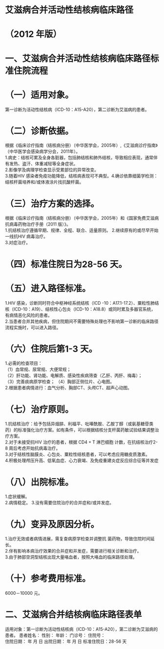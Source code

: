 # 艾滋病合并活动性结核病临床路径  
# （2012 年版）  
# 一、艾滋病合并活动性结核病临床路径标准住院流程  
# （一）适用对象。  
第一诊断为活动性结核病（ICD-10：A15-A20），第二诊断为艾滋病的患者。  
# （二）诊断依据。  
根据《临床诊疗指南（结核病分册）（中华医学会，2005年）,《艾滋病诊疗指南》（中华医学会感染病学分会，2011年）。  
1.病史：结核可累及全身各脏器，包括肺结核和肺外结核，导致相应表现，通常伴有发热、盗汗、体重减轻等全身症状。  
2.影像学及病理学检查显示受累部位的异常改变。  
3.随着HIV 感染者免疫功能降低，结核病表现可不典型。4.确诊依靠细菌学检测：结核杆菌培养和/或体液涂片找抗酸杆菌。  
# （三）治疗方案的选择。  
根据《临床诊疗指南（结核病分册）（中华医学会，2005年）和《国家免费艾滋病抗病毒药物治疗手册（2011 版）》。  
1.抗结核治疗遵循早期、规律、全程、联合、适量原则。 2.继续原有的或尽早开始一线抗HIV 病毒治疗。  
3.对症治疗。  
# （四）标准住院日为28-56 天。  
# （五）进入路径标准。  
1.HIV 感染，诊断同时符合中枢神经系统结核（ICD -10：A17.1-17.2）、粟粒性肺结核（ICD-10：A19）、结核性心包炎（ICD-10：A18.8）或同时累及多器官系统，有病情恶化风险的患者。  
2.当患者合并其他疾病，但住院期间不需要特殊处理也不影响第一诊断的临床路径流程实施时，可以进入路径。  
# （六）住院后第1-3 天。  
1.必需的检查项目：  
（1）血常规、尿常规、大便常规；  
（2）肝功能、肾功能、电解质、感染性疾病筛查（乙肝、丙肝、梅毒）；  
（3）完善痰病原学检查； （4）胸部正侧位片、心电图。  
2.根据患者病情进行：血气分析、胸部CT、头颅CT、超声心动图。  
# （七）治疗原则。  
1.抗结核治疗：给予包括异烟肼、利福平、吡嗪酰胺、乙胺丁醇（或氨基糖苷类药）的标准强化治疗方案。如有条件，可以根据结核分支杆菌药敏试验结果调整治疗方案。  
2.对于未接受抗HIV 治疗的患者，根据 $\mathrm{CD4+T}$  淋巴细胞 计数，在抗结核治疗2-8 周后考虑开始抗病毒治疗。  
3.对于结核性脑膜炎、心包炎、粟粒性结核患者，可以考虑应用糖皮质激素。  
4.积极处理颅压升高、低氧血症、心力衰竭、及免疫重建炎症反应综合征等并发症  
# （八）出院标准。  
1.症状缓解。  
2.病情稳定。 3.没有需要住院治疗的合并症和/或并发症。  
# （九）变异及原因分析。  
1.治疗无效或者病情进展，需复查病原学检查并调整抗 菌药物，导致住院时间延长。  
2.伴有影响本病治疗效果的合并症和并发症，需要进行相关诊断和治疗。  
3.由于肺部空洞型结核出现大量咯血者，按照大咯血的临床路径处理。  
# （十）参考费用标准。  
6000－10000 元。  
# 二、艾滋病合并结核病临床路径表单  
适用对象：第一诊断为活动性结核病（ICD-10：A15-A20），第二诊断为艾滋病的患者。 患者姓名：           性别：    年龄：    门诊号：       住院号：  
住院日期：   年  月  日 出院日期：   年  月   日  标准住院日：28-56 天  
